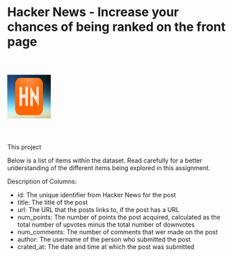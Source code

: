 # Hacker News - Increase your chances of being ranked on the front page

<img src = "hn-logo.png" style="width:100px;height:100px" vspace = "40"/>

This project


Below is a list of items within the dataset. Read carefully for a better understanding of the different items being explored in this assignment.

Description of Columns:
* id: The unique identifier from Hacker News for the post
* title: The title of the post
* url: The URL that the posts links to, if the post has a URL
* num_points: The number of points the post acquired, calculated as the total number of upvotes minus the total number of downvotes
* num_comments: The number of comments that wer made on the post
* author: The username of the person who submitted the post
* crated_at: The date and time at which the post was submitted
